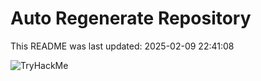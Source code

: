 # Auto Regenerate Repository

This README was last updated: 2025-02-09 22:41:08

 ![TryHackMe](https://tryhackme.com/badge/533634)